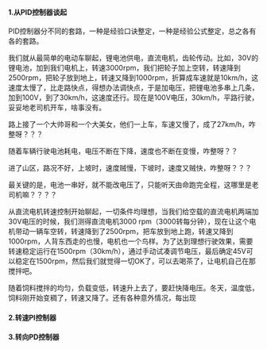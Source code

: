 #### 1.从PID控制器谈起

PID控制器分不同的套路，一种是经验口诀整定，一种是经验公式整定，总之各有各的套路。

我们就从最简单的电动车聊起，锂电池供电，直流电机，齿轮传动。比如，30V的锂电池，加到我们电机上，转速3000rpm，我们把轮子加上空转，转速降到2500rpm，把轮子放到地上，转速又降到1000rpm，折算成车速就是10km/h，这速度太慢了，比走路快点，得想办法调快点，于是加电压，把锂电池多串上几条，加到100V，到了30km/h，这速度还行。现在是100V电压，30km/h，平路行驶，妥妥地老司机开车，啥事没有。

路上接了一个大帅哥和一个大美女，他们一上车，车速又慢了，成了27km/h，咋整呀？？？

随着车辆行驶电池耗电，电压不断在下降，速度也不断在变慢，咋整呀？？

进了山区，路况不好，上坡时，速度贼慢，下坡时，速度又贼快，咋整呀？？？

最关键的是，电池一串好，就不能改电压了，只能听天由命跑完全程，这哪里是老司机嘛？？？？



从直流电机转速控制开始聊起，一切条件均理想，当我们给空载的直流电机两端加30V电压的时候，我们测得直流电机3000 rpm（3000转每分钟），现在让这个电机带动一辆车空转，转速降到了2500rpm，把车放到地上跑，转速又降到1000rpm，人背东西走的也慢，电机也一个鸟样。为了达到理想行驶效果，需要转速稳定运行在1500rpm（30km/h），通过手动试凑调节电压，最后确定45V可以稳定在1500rpm，然后我们就觉得一切OK了，可以去喝茶了，让电机自己在那搅拌吧。

随着饲料搅拌的均匀，负载变低，转速升上去了，要赶快降电压。冬天，温度低，饲料刚开始变稠了，转速又降了。还有各种意外情况，每出现

#### 2.转速PI控制器

#### 3.转向PD控制器



